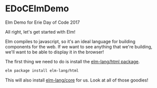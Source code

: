# EDoCElmDemo
Elm Demo for Erie Day of Code 2017

All right, let's get started with Elm!

Elm compiles to javascript, so it's an ideal language for building components
for the web. If we want to see anything that we're building, we'll want to be able to display it in the browser!

The first thing we need to do is install the [elm-lang/html package](http://package.elm-lang.org/packages/elm-lang/html/latest).

```bash
elm package install elm-lang/html
```

This will also install [elm-lang/core](http://package.elm-lang.org/packages/elm-lang/core/latest) for us. Look at all of those goodies!
